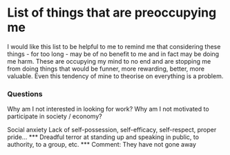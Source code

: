 
# List of things that are preoccupying me

I would like this list to be helpful to me to remind me that considering these things - for too long - may be of no benefit to me and in fact may be doing me harm.
These are occupying my mind to no end and are stopping me from doing things that would be funner, more rewarding, better, more valuable.
Even this tendency of mine to theorise on everything is a problem.


### Questions
Why am I not interested in looking for work? 
Why am I not motivated to participate in society / economy?


Social anxiety
Lack of self-possession, self-efficacy, self-respect, proper pride...
*** Dreadful terror at standing up and speaking in public, to authority, to a group, etc. ***
Comment: They have not gone away
